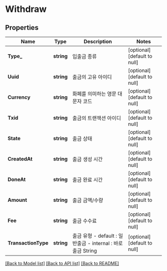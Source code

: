 # Withdraw

## Properties
Name | Type | Description | Notes
------------ | ------------- | ------------- | -------------
**Type_** | **string** | 입출금 종류 | [optional] [default to null]
**Uuid** | **string** | 출금의 고유 아이디 | [optional] [default to null]
**Currency** | **string** | 화폐를 의미하는 영문 대문자 코드 | [optional] [default to null]
**Txid** | **string** | 출금의 트랜잭션 아이디 | [optional] [default to null]
**State** | **string** | 출금 상태 | [optional] [default to null]
**CreatedAt** | **string** | 출금 생성 시간 | [optional] [default to null]
**DoneAt** | **string** | 출금 완료 시간 | [optional] [default to null]
**Amount** | **string** | 출금 금액/수량 | [optional] [default to null]
**Fee** | **string** | 출금 수수료 | [optional] [default to null]
**TransactionType** | **string** | 출금 유형 - default : 일반출금 - internal : 바로출금  String  | [optional] [default to null]

[[Back to Model list]](../README.md#documentation-for-models) [[Back to API list]](../README.md#documentation-for-api-endpoints) [[Back to README]](../README.md)


